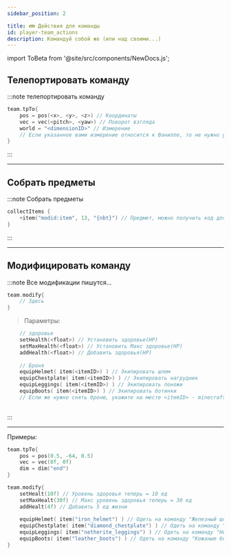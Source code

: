```yaml
---
sidebar_position: 2

title: 👪 Действия для команды
id: player-team_actions
description: Командуй собой же (или над своими...)
---
```


import ToBeta from '@site/src/components/NewDocs.js';

<ToBeta url='welcome' />

## Телепортировать команду

:::note телепортировать команду
```kts
team.tpTo{
    pos = pos(<x>, <y>, <z>) // Координаты
    vec = vec(<pitch>, <yaw>) // Поворот взгляда
    world = "<dimensionID>" // Измерение
    // Если указанное вами измерение относится к Ванилле, то не нужно указывать modID
}
```
:::

---

## Собрать предметы

:::note Собрать предметы
```kts
collectItems {
    +item("modid:item", 13, "{nbt}") // Предмет, можно получить код для предмета в руке командой `/hollowengine hand`.
}
```
:::

---

## Модифицировать команду

:::note Все модификации пишутся...
```kts
team.modify{
    // Здесь
}
```

> Параметры:
```kts
    // здоровье
    setHealth(<float>) // Установить здоровье(HP)
    setMaxHealth(<float>) // Установить Макс здоровье(HP)
    addHealth(<float>) // Добавить здоровья(HP)
    
    // Броня
    equipHelmet( item(<itemID>) ) // Экипировать шлем
    equipChestplate( item(<itemID>) ) // Экипировать нагрудник
    equipLeggings( item(<itemID>) ) // Экипировать поножи
    equipBoots( item(<itemID>) ) // Экипировать ботинки
    // Если же нужно снять броню, укажите на месте <itemID> - minecraft:air
    
```
:::

---

Примеры:
```kts
team.tpTo{
    pos = pos(0.5, -64, 0.5)
    vec = vec(0f, 0f)
    dim = dim("end")
}

team.modify{
    setHealt(10f) // Уровень здоровья теперь = 10 ед
    setMaxHealt(30f) // Макс уровень здоровья теперь = 30 ед
    addHealt(4f) // Добавить 5 ед жизни
    
    equipHelmet( item("iron_helmet") ) // Одеть на команду "Железный шлем"
    equipChestplate( item("diamond_chestplate") ) // Одеть на команду "Алмазный нагрудник"
    equipLeggings( item("netherite_leggings") ) // Одеть на команду "Незеритовые поножи"
    equipBoots( item("leather_boots") ) // Одеть на команду "Кожаные ботинки"
}
```
